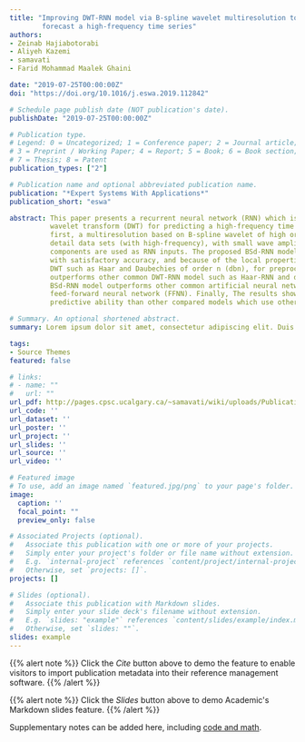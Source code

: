 ```yaml
---
title: "Improving DWT-RNN model via B-spline wavelet multiresolution to
        forecast a high-frequency time series"
authors:
- Zeinab Hajiabotorabi
- Aliyeh Kazemi
- samavati
- Farid Mohammad Maalek Ghaini

date: "2019-07-25T00:00:00Z"
doi: "https://doi.org/10.1016/j.eswa.2019.112842"

# Schedule page publish date (NOT publication's date).
publishDate: "2019-07-25T00:00:00Z"

# Publication type.
# Legend: 0 = Uncategorized; 1 = Conference paper; 2 = Journal article;
# 3 = Preprint / Working Paper; 4 = Report; 5 = Book; 6 = Book section;
# 7 = Thesis; 8 = Patent
publication_types: ["2"]

# Publication name and optional abbreviated publication name.
publication: "*Expert Systems With Applications*"
publication_short: "eswa"

abstract: This paper presents a recurrent neural network (RNN) which is improved by using an efficient discrete
          wavelet transform (DWT) for predicting a high-frequency time series. In the combined DWT-RNN model,
          first, a multiresolution based on B-spline wavelet of high order d (BSd) is used to decompose the time series into several smooth data sets. Therefore, an approximation data set (with low-frequency) and several
          detail data sets (with high-frequency), with small wave amplitude, are obtained. Then, all decomposed
          components are used as RNN inputs. The proposed BSd-RNN model can approximate smooth patterns
          with satisfactory accuracy, and because of the local properties, BSd is a better choice than other common
          DWT such as Haar and Daubechies of order n (dbn), for preprocessing the high-frequency time series. According to results of performance metrics for predicting four different stock indices, the BSd-RNN model
          outperforms other common DWT-RNN model such as Haar-RNN and dbn-RNN. Also, the results show the
          BSd-RNN model outperforms other common artificial neural network (ANN) model such as multilayer
          feed-forward neural network (FFNN). Finally, The results show that BS3-RNN predicting model has better
          predictive ability than other compared models which use other wavelets or other ANNs.

# Summary. An optional shortened abstract.
summary: Lorem ipsum dolor sit amet, consectetur adipiscing elit. Duis posuere tellus ac convallis placerat. Proin tincidunt magna sed ex sollicitudin condimentum.

tags:
- Source Themes
featured: false

# links:
# - name: ""
#   url: ""
url_pdf: http://pages.cpsc.ucalgary.ca/~samavati/wiki/uploads/Publications/pdfs/samaneh.pdf
url_code: ''
url_dataset: ''
url_poster: ''
url_project: ''
url_slides: ''
url_source: ''
url_video: ''

# Featured image
# To use, add an image named `featured.jpg/png` to your page's folder. 
image:
  caption: ''
  focal_point: ""
  preview_only: false

# Associated Projects (optional).
#   Associate this publication with one or more of your projects.
#   Simply enter your project's folder or file name without extension.
#   E.g. `internal-project` references `content/project/internal-project/index.md`.
#   Otherwise, set `projects: []`.
projects: []

# Slides (optional).
#   Associate this publication with Markdown slides.
#   Simply enter your slide deck's filename without extension.
#   E.g. `slides: "example"` references `content/slides/example/index.md`.
#   Otherwise, set `slides: ""`.
slides: example
---
```


{{% alert note %}}
Click the *Cite* button above to demo the feature to enable visitors to import publication metadata into their reference management software.
{{% /alert %}}

{{% alert note %}}
Click the *Slides* button above to demo Academic's Markdown slides feature.
{{% /alert %}}

Supplementary notes can be added here, including [code and math](https://sourcethemes.com/academic/docs/writing-markdown-latex/).
